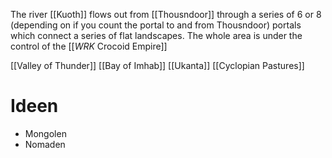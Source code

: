 The river [[Kuoth]] flows out from [[Thousndoor]] through a series of 6 or 8 (depending on if you count the portal to and from Thousndoor) portals which connect a series of flat landscapes. The whole area is under the control of the [[_WRK_ Crocoid Empire]]

[[Valley of Thunder]]
[[Bay of Imhab]]
[[Ukanta]]
[[Cyclopian Pastures]]
# Ideen
- Mongolen
- Nomaden
   